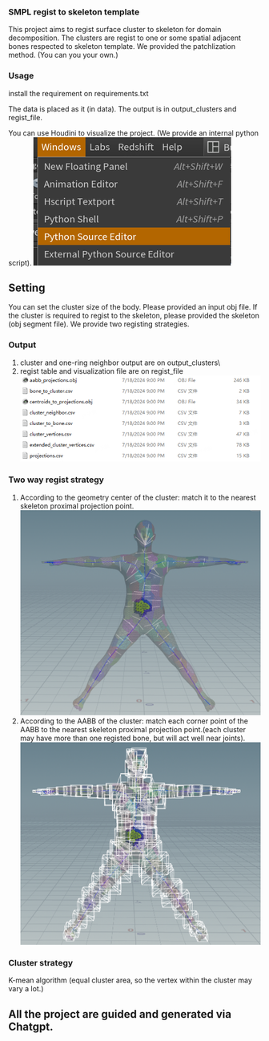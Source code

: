 ### SMPL regist to skeleton template
This project aims to regist surface cluster to skeleton for domain decomposition. The clusters are regist to one or some spatial adjacent bones respected to skeleton template. We provided the patchlization method. (You can you your own.)
### Usage
install the requirement on requirements.txt

The data is placed as it (in data).
The output is in output_clusters and regist_file.

You can use Houdini to visualize the project. (We provide an internal python script).
![image/img.png](image/img.png)

## Setting
You can set the cluster size of the body. Please provided an input obj file. If the cluster is required to regist to the skeleton, please provided the skeleton (obj segment file).
We provide two registing strategies.

### Output
  1. cluster and one-ring neighbor output are on output_clusters\
  2. regist table and visualization file are on regist_file
![image/reg.png](image/reg.png)

### Two way regist strategy
  1. According to the geometry center of the cluster: match it to the nearest skeleton proximal projection point.
    ![image/center_reg.png](image/center_reg.png)
  2. According to the AABB of the cluster: match each corner point of the AABB to the nearest skeleton proximal projection point.(each cluster may have more than one registed bone, but will act well near joints).
    ![image/AABB_reg.png](image/AABB_reg.png)

### Cluster strategy
 K-mean algorithm (equal cluster area, so the vertex within the cluster may vary a lot.)

## All the project are guided and generated via Chatgpt.